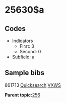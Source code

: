 # 25630$a

## Codes

-   Indicators
    -   First: 3
    -   Second: 0
-   Subfield: a

## Sample bibs

861713 [Quicksearch](https://search.library.yale.edu/catalog/861713) [VXWS](http://prodorbis.library.yale.edu:7014/vxws/GetHoldingsService?bibId=861713)

**Parent topic:**[256](../../tags/256/256.md)


